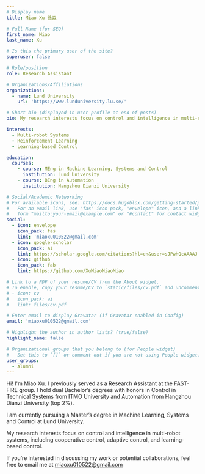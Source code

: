 ```yaml
---
# Display name
title: Miao Xu 徐淼

# Full Name (for SEO)
first_name: Miao
last_name: Xu

# Is this the primary user of the site?
superuser: false

# Role/position
role: Research Assistant

# Organizations/Affiliations
organizations:
  - name: Lund University
    url: 'https://www.lunduniversity.lu.se/'

# Short bio (displayed in user profile at end of posts)
bio: My research interests focus on control and intelligence in multi-robot systems, including cooperative control, adaptive control, and learning-based control.

interests:
  - Multi-robot Systems
  - Reinforcement Learning
  - Learning-based Control

education:
  courses:
    - course: MEng in Machine Learning, Systems and Control
      institution: Lund University
    - course: BEng in Automation
      institution: Hangzhou Dianzi University

# Social/Academic Networking
# For available icons, see: https://docs.hugoblox.com/getting-started/page-builder/#icons
#   For an email link, use "fas" icon pack, "envelope" icon, and a link in the
#   form "mailto:your-email@example.com" or "#contact" for contact widget.
social:
  - icon: envelope
    icon_pack: fas
    link: 'miaoxu010522@gmail.com'
  - icon: google-scholar
    icon_pack: ai
    link: https://scholar.google.com/citations?hl=en&user=sJPwhQcAAAAJ
  - icon: github
    icon_pack: fab
    link: https://github.com/XuMiaoMiaoMiao

# Link to a PDF of your resume/CV from the About widget.
# To enable, copy your resume/CV to `static/files/cv.pdf` and uncomment the lines below.
# - icon: cv
#   icon_pack: ai
#   link: files/cv.pdf

# Enter email to display Gravatar (if Gravatar enabled in Config)
email: 'miaoxu010522@gmail.com'

# Highlight the author in author lists? (true/false)
highlight_name: false

# Organizational groups that you belong to (for People widget)
#   Set this to `[]` or comment out if you are not using People widget.
user_groups:
  - Alumni
---
```


Hi! I'm Miao Xu. I previously served as a Research Assistant at the FAST-FIRE group. I hold dual Bachelor’s degrees with honors in Control in Technical Systems from ITMO University and Automation from Hangzhou Dianzi University (top 2%).

I am currently pursuing a Master’s degree in Machine Learning, Systems and Control at Lund University.

My research interests focus on control and intelligence in multi-robot systems, including cooperative control, adaptive control, and learning-based control.

If you’re interested in discussing my work or potential collaborations, feel free to email me at [miaoxu010522@gmail.com](mailto:miaoxu010522@gmail.com)
